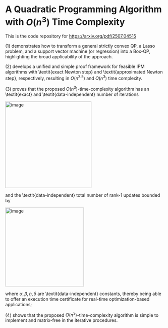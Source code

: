 # A Quadratic Programming Algorithm with $O(n^3)$ Time Complexity 
This is the code repository for https://arxiv.org/pdf/2507.04515

(1) demonstrates how to transform a general strictly convex QP, a Lasso problem, and a support vector machine (or regression) into a Box-QP, highlighting the broad applicability of the approach.

(2) develops a unified and simple proof framework for feasible IPM algorithms with \textit{exact Newton step} and \textit{approximated Newton step}, respectively, resulting in $O(n^{3.5})$ and $O(n^3)$ time complexity.

(3)  proves that the proposed $O(n^3)$-time-complexity algorithm has an \textit{exact} and \textit{data-independent} number of iterations   

<img width="273" alt="image" src="https://github.com/user-attachments/assets/13198375-3a04-4b80-a09f-74d6a28faadb" />

and the \textit{data-independent} total number of rank-1 updates bounded by

<img width="249" alt="image" src="https://github.com/user-attachments/assets/3e6f768b-e4e8-4323-9335-2954d0009aa4" />

where $\alpha,\beta,\eta,\delta$ are \textit{data-independent} constants, thereby being able to offer an execution time certificate for real-time optimization-based applications;

(4) shows that the proposed $O(n^3)$-time-complexity algorithm is simple to implement and matrix-free in the iterative procedures.


